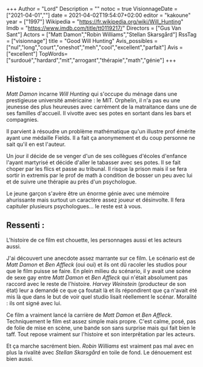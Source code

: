 +++
Author = "Lord"
Description = ""
notoc = true
VisionnageDate = ["2021-04-01",""]
date = 2021-04-02T19:54:07+02:00
editor = "kakoune"
year = ["1997"]
Wikipedia = "https://fr.wikipedia.org/wiki/Will_Hunting"
Imdb = "https://www.imdb.com/title/tt0119217/"
Directors = ["Gus Van Sant"]
Actors = ["Matt Damon","Robin Williams","Stellan Skarsgård"]
RssTag = ["visionnage"]
title = "Good Will Hunting"
Avis_possibles = ["nul","long","court","oneshot","meh","cool","excellent","parfait"]
Avis = ["excellent"] 
TopWords=["surdoué","hardard","mit","arrogant","thérapie","math","génie"]
+++
## Histoire : 
*Matt Damon* incarne *Will Hunting* qui s'occupe du ménage dans une prestigieuse université américaine : le MIT.
Orphelin, il n'a pas eu une jeunesse des plus heureuses avec carrément de la matraitance dans une de ses familles d'accueil.
Il vivotte avec ses potes en sortant dans les bars et compagnies.

Il parvient à résoudre un problème mathématique qu'un illustre prof émérite ayant une médaille Fields.
Il a fait ça anonymement et du coup personne ne sait qu'il en est l'auteur.

Un jour il décide de se venger d'un de ses collègues d'écoles d'enfance l'ayant martyrisé et décide d'aller le tabasser avec ses potes.
Il se fait choper par les flics et passe au tribunal.
Il risque la prison mais il se fera sortir in extremis par le prof de math à condition de bosser un peu avec lui et de suivre une thérapie au près d'un psychologue.

Le jeune garçon s'avère être un énorme génie avec une mémoire ahurissante mais surtout un caractère assez joueur et désinvolte.
Il fera capituler plusieurs psychologues… le reste est à vous.

## Ressenti : 
L'histoire de ce film est chouette, les personnages aussi et les acteurs aussi.

J'ai découvert une anecdote assez marrante sur ce film.
Le scénario est de *Matt Damon* et *Ben Affleck* (oui oui) et ils ont dû racoler les studios pour que le film puisse se faire.
En plein milieu du scénario, il y avait une scène de sexe gay entre *Matt Damon* et *Ben Affleck* qui n'était absolument pas raccord avec le reste de l'histoire.
*Harvey Weinstein* (producteur de son état) leur a demandé ce que ça foutait là et ils répondirent que ça n'avait été mis là que dans le but de voir quel studio lisait réellement le scénar.
Moralité : ils ont signé avec lui.

Ce film a vraiment lancé la carrière de *Matt Damon* et *Ben Affleck*.
Techniquement le film est assez simple mais propre.
C'est calme, posé, pas de folie de mise en scène, une bande son sans surprise mais qui fait bien le taff.
Tout repose vraiment sur l'histoire et son interprêtation par les acteurs.

Et ça marche sacrément bien.
*Robin Williams* est vraiment pas mal avec en plus la rivalité avec *Stellan Skarsgård* en toile de fond.
Le dénouement est bien aussi.
